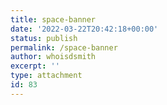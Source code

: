 ```yaml
---
title: space-banner
date: '2022-03-22T20:42:18+00:00'
status: publish
permalink: /space-banner
author: whoisdsmith
excerpt: ''
type: attachment
id: 83
---
```

<!DOCTYPE html PUBLIC "-//W3C//DTD HTML 4.0 Transitional//EN" "http://www.w3.org/TR/REC-html40/loose.dtd">
<?xml encoding="UTF-8">
